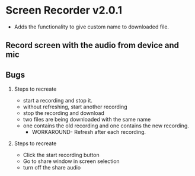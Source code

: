 # Screen Recorder v2.0.1

- Adds the functionality to give custom name to downloaded file.

## Record screen with the audio from device and mic

## Bugs

1. Steps to recreate

   - start a recording and stop it.
   - without refreshing, start another recording
   - stop the recording and download
   - two files are being downloaded with the same name
   - one contains the old recording and one contains the new recording.
     - WORKAROUND- Refresh after each recording.

2. Steps to recreate
   - Click the start recording button
   - Go to share window in screen selection
   - turn off the share audio
